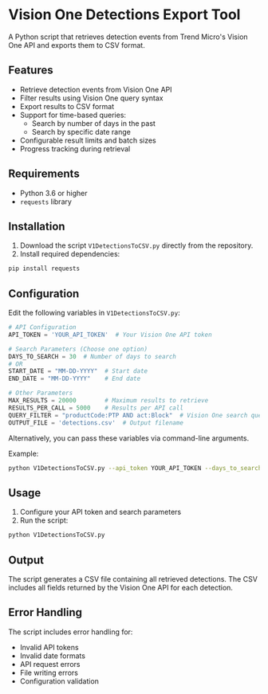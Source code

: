 # Vision One Detections Export Tool

A Python script that retrieves detection events from Trend Micro's Vision One API and exports them to CSV format.

## Features

- Retrieve detection events from Vision One API
- Filter results using Vision One query syntax
- Export results to CSV format
- Support for time-based queries:
  - Search by number of days in the past
  - Search by specific date range
- Configurable result limits and batch sizes
- Progress tracking during retrieval

## Requirements

- Python 3.6 or higher
- `requests` library

## Installation

1. Download the script `V1DetectionsToCSV.py` directly from the repository.
2. Install required dependencies:
```bash
pip install requests
```

## Configuration

Edit the following variables in `V1DetectionsToCSV.py`:

```python
# API Configuration
API_TOKEN = 'YOUR_API_TOKEN'  # Your Vision One API token

# Search Parameters (Choose one option)
DAYS_TO_SEARCH = 30  # Number of days to search
# OR
START_DATE = "MM-DD-YYYY"  # Start date
END_DATE = "MM-DD-YYYY"    # End date

# Other Parameters
MAX_RESULTS = 20000        # Maximum results to retrieve
RESULTS_PER_CALL = 5000    # Results per API call
QUERY_FILTER = "productCode:PTP AND act:Block"  # Vision One search query
OUTPUT_FILE = 'detections.csv'  # Output filename
```

Alternatively, you can pass these variables via command-line arguments.

Example:
```bash
python V1DetectionsToCSV.py --api_token YOUR_API_TOKEN --days_to_search 30 --max_results 20000 --results_per_call 5000 --query_filter "productCode:PTP AND act:Block" --output_file detections.csv
```

## Usage

1. Configure your API token and search parameters
2. Run the script:
```bash
python V1DetectionsToCSV.py
```

## Output

The script generates a CSV file containing all retrieved detections. The CSV includes all fields returned by the Vision One API for each detection.

## Error Handling

The script includes error handling for:
- Invalid API tokens
- Invalid date formats
- API request errors
- File writing errors
- Configuration validation